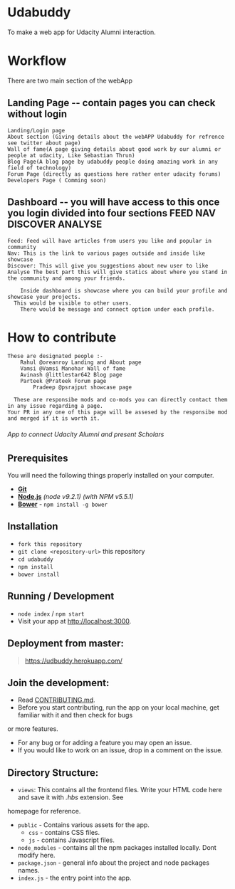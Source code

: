 # Udabuddy
To make a web app for Udacity Alumni interaction. 

# Workflow 

There are two main section of the webApp 
 
## Landing Page -- contain pages you can check without login
  
    Landing/Login page     
    About section (Giving details about the webAPP Udabuddy for refrence see twitter about page)
    Wall of fame(A page giving details about good work by our alumni or people at udacity, Like Sebastian Thrun)
    Blog Page(A blog page by udabuddy people doing amazing work in any field of technology)
    Forum Page (directly as questions here rather enter udacity forums)
    Developers Page ( Comming soon)

## Dashboard -- you will have access to this once you login divided into four sections FEED NAV DISCOVER ANALYSE
 	 
    Feed: Feed will have articles from users you like and popular in community
    Nav: This is the link to various pages outside and inside like showcase
    Discover: This will give you suggestions about new user to like
    Analyse The best part this will give statics about where you stand in the community and among your friends. 
	  
	    Inside dashboard is showcase where you can build your profile and showcase your projects.
      This would be visible to other users.
	    There would be message and connect option under each profile.


# How to contribute
	These are designated people :-
		Rahul @oreanroy Landing and About page
		Vamsi @Vamsi Manohar Wall of fame
		Avinash @littlestar642 Blog page
		Parteek @Prateek Forum page
	        Pradeep @psrajput showcase page

	  These are responsibe mods and co-mods you can directly contact them in any issue regarding a page.
    Your PR in any one of this page will be assesed by the responsibe mod and merged if it is worth it.
	  
 

###### App to connect Udacity Alumni and present Scholars

## Prerequisites

You will need the following things properly installed on your computer.

* **[Git](https://git-scm.com/)**
* **[Node.js](https://nodejs.org/)** *(node v9.2.1)* *(with NPM v5.5.1)*
* **[Bower](https://bower.io/)** - `npm install -g bower`


## Installation

* `fork this repository`
* `git clone <repository-url>` this repository
* `cd udabuddy `
* `npm install`
* `bower install`


## Running / Development

* `node index` / `npm start`
* Visit your app at [http://localhost:3000](http://localhost:3000).


## Deployment from master:
>   https://udbuddy.herokuapp.com/

## Join the development:

* Read [CONTRIBUTING.md](https://github.com/UdacityFrontEndScholarship/udabuddy/blob/master/CONTRIBUTING.md).
* Before you start contributing, run the app on your local machine, get familiar with it and then check for bugs 

or more features.
* For any bug or for adding a feature you may open an issue.
* If you would like to work on an issue, drop in a comment on the issue.


## Directory Structure:

- `views`: This contains all the frontend files. Write your HTML code here and save it with *.hbs* extension. See 

homepage for reference.
- `public` - Contains various assets for the app.
  - `css` - contains CSS files.
  - `js` - contains Javascript files.
- `node_modules` - contains all the npm packages installed locally. Dont modify here.
- `package.json` - general info about the project and node packages names.
- `index.js` - the entry point into the app.


